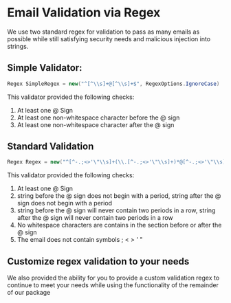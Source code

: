 # Email Validation via Regex

We use two standard regex for validation to pass as many emails as possible while still satisfying security needs and malicious injection into strings.

## Simple Validator: 
```c#
Regex SimpleRegex = new("^[^\\s]+@[^\\s]+$", RegexOptions.IgnoreCase)
```
This validator provided the following checks:

1. At least one @ Sign
2. At least one non-whitespace character before the @ sign
3. At least one non-whitespace character after the @ sign

## Standard Validation

```c#
Regex Regex = new("^[^-.;<>'\"\\s]+(\\.[^-.;<>'\"\\s]+)*@[^-.;<>'\"\\s]+(\\.[^-.;<>'\"\\s]+)*$", RegexOptions.IgnoreCase);
```
This validator provided the following checks: 

1. At least one @ Sign
2. string before the @ sign does not begin with a period, string after the @ sign does not begin with a period
3. string before the @ sign will never contain two periods in a row, string after the @ sign will never contain two periods in a row
4. No whitespace characters are contains in the section before or after the @ sign
5. The email does not contain symbols ; < > ' "

## Customize regex validation to your needs

We also provided the ability for you to provide a custom validation regex to continue to meet your needs while using the functionality of the remainder of our package